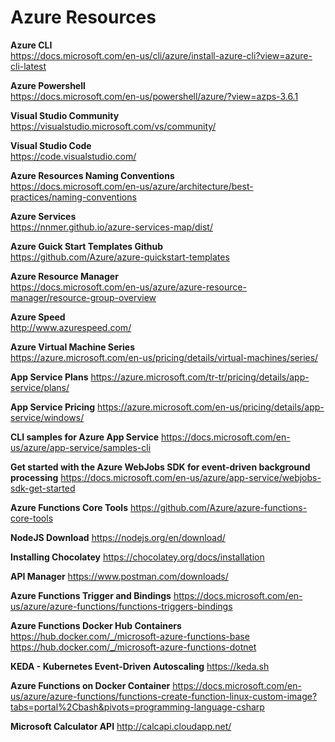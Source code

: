 # Azure Resources

**Azure CLI**\
https://docs.microsoft.com/en-us/cli/azure/install-azure-cli?view=azure-cli-latest

**Azure Powershell**\
https://docs.microsoft.com/en-us/powershell/azure/?view=azps-3.6.1

**Visual Studio Community**\
https://visualstudio.microsoft.com/vs/community/

**Visual Studio Code**\
https://code.visualstudio.com/

**Azure Resources Naming Conventions**\
https://docs.microsoft.com/en-us/azure/architecture/best-practices/naming-conventions

**Azure Services**\
https://nnmer.github.io/azure-services-map/dist/

**Azure Guick Start Templates Github**\
https://github.com/Azure/azure-quickstart-templates

**Azure Resource Manager**\
https://docs.microsoft.com/en-us/azure/azure-resource-manager/resource-group-overview

**Azure Speed**\
http://www.azurespeed.com/

**Azure Virtual Machine Series**\
https://azure.microsoft.com/en-us/pricing/details/virtual-machines/series/

**App Service Plans**
https://azure.microsoft.com/tr-tr/pricing/details/app-service/plans/

**App Service Pricing**
https://azure.microsoft.com/en-us/pricing/details/app-service/windows/

**CLI samples for Azure App Service**
https://docs.microsoft.com/en-us/azure/app-service/samples-cli

**Get started with the Azure WebJobs SDK for event-driven background processing**
https://docs.microsoft.com/en-us/azure/app-service/webjobs-sdk-get-started

**Azure Functions Core Tools**
https://github.com/Azure/azure-functions-core-tools

**NodeJS Download**
https://nodejs.org/en/download/

**Installing Chocolatey**
https://chocolatey.org/docs/installation

**API Manager**
https://www.postman.com/downloads/

**Azure Functions Trigger and Bindings**
https://docs.microsoft.com/en-us/azure/azure-functions/functions-triggers-bindings

**Azure Functions Docker Hub Containers**
https://hub.docker.com/_/microsoft-azure-functions-base
https://hub.docker.com/_/microsoft-azure-functions-dotnet


**KEDA - Kubernetes Event-Driven Autoscaling**
https://keda.sh

**Azure Functions on Docker Container**
https://docs.microsoft.com/en-us/azure/azure-functions/functions-create-function-linux-custom-image?tabs=portal%2Cbash&pivots=programming-language-csharp

**Microsoft Calculator API**
http://calcapi.cloudapp.net/


